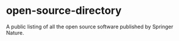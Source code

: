 # open-source-directory
A public listing of all the open source software published by Springer Nature.
